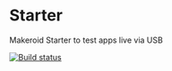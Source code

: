 # Starter
Makeroid Starter to test apps live via USB

[![Build status](https://ci.appveyor.com/api/projects/status/0ivd4x50aty2j0ye/branch/master?svg=true)](https://ci.appveyor.com/project/pavi2410/starter/branch/master)
